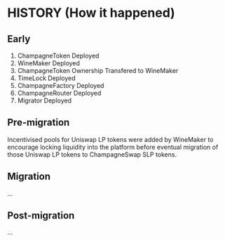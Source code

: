 # HISTORY (How it happened)

## Early

1. ChampagneToken Deployed
2. WineMaker Deployed
3. ChampagneToken Ownership Transfered to WineMaker
4. TimeLock Deployed
5. ChampagneFactory Deployed
6. ChampagneRouter Deployed
7. Migrator Deployed

## Pre-migration

Incentivised pools for Uniswap LP tokens were added by WineMaker to encourage locking liquidity into the platform before eventual migration of those Uniswap LP tokens to ChampagneSwap SLP tokens.

## Migration

...

## Post-migration

...
